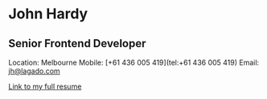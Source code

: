 # John Hardy
## Senior Frontend Developer

Location: Melbourne
Mobile: [+61 436 005 419](tel:+61 436 005 419)
Email: [jh@lagado.com](mailto:jh@lagado.com)
 
[Link to my full resume](https://jhlagado.github.io/resume/)

